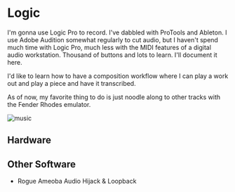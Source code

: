 # Logic

I'm gonna use Logic Pro to record. I've dabbled with ProTools and Ableton. I use Adobe Audition somewhat regularly to cut audio, but I haven't spend much time with Logic Pro, much less with the MIDI features of a digital audio workstation. Thousand of buttons and lots to learn. I'll document it here.

I'd like to learn how to have a composition workflow where I can play a work out and play a piece and have it transcribed.  

As of now, my favorite thing to do is just noodle along to other tracks with the Fender Rhodes emulator.

![music](/img/music.png)

## Hardware

## Other Software

- Rogue Ameoba Audio Hijack & Loopback
